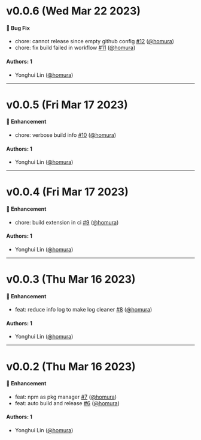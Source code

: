 # v0.0.6 (Wed Mar 22 2023)

#### 🐛 Bug Fix

- chore: cannot release since empty github config [#12](https://github.com/homura/nexus/pull/12) ([@homura](https://github.com/homura))
- chore: fix build failed in workflow [#11](https://github.com/homura/nexus/pull/11) ([@homura](https://github.com/homura))

#### Authors: 1

- Yonghui Lin ([@homura](https://github.com/homura))

---

# v0.0.5 (Fri Mar 17 2023)

#### 🚀 Enhancement

- chore: verbose build info [#10](https://github.com/homura/nexus/pull/10) ([@homura](https://github.com/homura))

#### Authors: 1

- Yonghui Lin ([@homura](https://github.com/homura))

---

# v0.0.4 (Fri Mar 17 2023)

#### 🚀 Enhancement

- chore: build extension in ci [#9](https://github.com/homura/nexus/pull/9) ([@homura](https://github.com/homura))

#### Authors: 1

- Yonghui Lin ([@homura](https://github.com/homura))

---

# v0.0.3 (Thu Mar 16 2023)

#### 🚀 Enhancement

- feat: reduce info log to make log cleaner [#8](https://github.com/homura/nexus/pull/8) ([@homura](https://github.com/homura))

#### Authors: 1

- Yonghui Lin ([@homura](https://github.com/homura))

---

# v0.0.2 (Thu Mar 16 2023)

#### 🚀 Enhancement

- feat: npm as pkg manager [#7](https://github.com/homura/nexus/pull/7) ([@homura](https://github.com/homura))
- feat: auto build and release [#6](https://github.com/homura/nexus/pull/6) ([@homura](https://github.com/homura))

#### Authors: 1

- Yonghui Lin ([@homura](https://github.com/homura))
